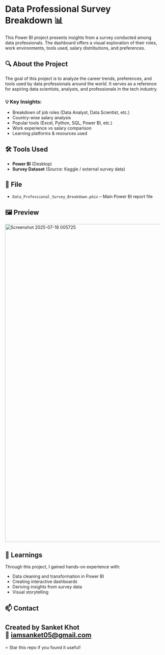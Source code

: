 # Data Professional Survey Breakdown 📊

This Power BI project presents insights from a survey conducted among data professionals. The dashboard offers a visual exploration of their roles, work environments, tools used, salary distributions, and preferences.

## 🔍 About the Project

The goal of this project is to analyze the career trends, preferences, and tools used by data professionals around the world. It serves as a reference for aspiring data scientists, analysts, and professionals in the tech industry.

### 💡 Key Insights:
- Breakdown of job roles (Data Analyst, Data Scientist, etc.)
- Country-wise salary analysis
- Popular tools (Excel, Python, SQL, Power BI, etc.)
- Work experience vs salary comparison
- Learning platforms & resources used

## 🛠️ Tools Used

- **Power BI** (Desktop)
- **Survey Dataset** (Source: Kaggle / external survey data)

## 📁 File

- `Data_Professional_Survey_Breakdown.pbix` – Main Power BI report file

## 🖼️ Preview

<img width="1920" height="1032" alt="Screenshot 2025-07-18 005725" src="https://github.com/user-attachments/assets/85cec4b8-012d-4954-be5e-95e9be1d4523" />


## 🧠 Learnings

Through this project, I gained hands-on experience with:
- Data cleaning and transformation in Power BI
- Creating interactive dashboards
- Deriving insights from survey data
- Visual storytelling

## 📫 Contact

Created by Sanket Khot  
📧 iamsanket05@gmail.com   
---

⭐ Star this repo if you found it useful!
